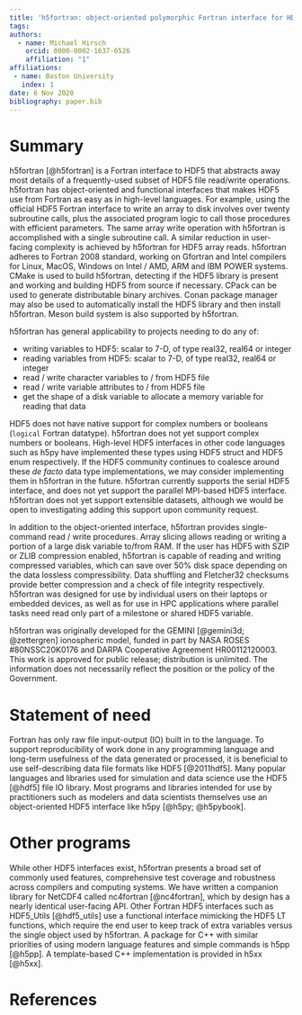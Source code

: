 ```yaml
---
title: 'h5fortran: object-oriented polymorphic Fortran interface for HDF5 file IO'
tags:
authors:
  - name: Michael Hirsch
    orcid: 0000-0002-1637-6526
    affiliation: "1"
affiliations:
 - name: Boston University
   index: 1
date: 6 Nov 2020
bibliography: paper.bib
---
```


# Summary

h5fortran [@h5fortran] is a Fortran interface to HDF5 that abstracts away most details of a frequently-used subset of HDF5 file read/write operations.
h5fortran has object-oriented and functional interfaces that makes HDF5 use from Fortran as easy as in high-level languages.
For example, using the official HDF5 Fortran interface to write an array to disk involves over twenty subroutine calls, plus the associated program logic to call those procedures with efficient parameters.
The same array write operation with h5fortran is accomplished with a single subroutine call.
A similar reduction in user-facing complexity is achieved by h5fortran for HDF5 array reads.
h5fortran adheres to Fortran 2008 standard, working on Gfortran and Intel compilers for Linux, MacOS, Windows on Intel / AMD, ARM and IBM POWER systems.
CMake is used to build h5fortran, detecting if the HDF5 library is present and working and building HDF5 from source if necessary.
CPack can be used to generate distributable binary archives.
Conan package manager may also be used to automatically install the HDF5 library and then install h5fortran.
Meson build system is also supported by h5fortran.

h5fortran has general applicability to projects needing to do any of:

* writing variables to HDF5: scalar to 7-D, of type real32, real64 or integer
* reading variables from HDF5: scalar to 7-D, of type real32, real64 or integer
* read / write character variables to / from HDF5 file
* read / write variable attributes to / from HDF5 file
* get the shape of a disk variable to allocate a memory variable for reading that data

HDF5 does not have native support for complex numbers or booleans (`logical` Fortran datatype).
h5fortran does not yet support complex numbers or booleans.
High-level HDF5 interfaces in other code languages such as h5py have implemented these types using HDF5 struct and HDF5 enum respectively.
If the HDF5 community continues to coalesce around these *de facto* data type implementations, we may consider implementing them in h5fortran in the future.
h5fortran currently supports the serial HDF5 interface, and does not yet support the parallel MPI-based HDF5 interface.
h5fortran does not yet support extensible datasets, although we would be open to investigating adding this support upon community request.

In addition to the object-oriented interface, h5fortran provides single-command read / write procedures.
Array slicing allows reading or writing a portion of a large disk variable to/from RAM.
If the user has HDF5 with SZIP or ZLIB compression enabled, h5fortran is capable of reading and writing compressed variables, which can save over 50% disk space depending on the data lossless compressibility.
Data shuffling and Fletcher32 checksums provide better compression and a check of file integrity respectively.
h5fortran was designed for use by individual users on their laptops or embedded devices, as well as for use in HPC applications where parallel tasks need read only part of a milestone or shared HDF5 variable.

h5fortran was originally developed for the GEMINI [@gemini3d; @zettergren] ionospheric model, funded in part by NASA ROSES \#80NSSC20K0176 and DARPA Cooperative Agreement HR00112120003.
This work is approved for public release; distribution is unlimited.
The information does not necessarily reflect the position or the policy of the Government.

# Statement of need

Fortran has only raw file input-output (IO) built in to the language.
To support reproducibility of work done in any programming language and long-term usefulness of the data generated or processed, it is beneficial to use self-describing data file formats like HDF5 [@2011hdf5].
Many popular languages and libraries used for simulation and data science use the HDF5 [@hdf5] file IO library.
Most programs and libraries intended for use by practitioners such as modelers and data scientists themselves use an object-oriented HDF5 interface like h5py [@h5py; @h5pybook].

# Other programs

While other HDF5 interfaces exist, h5fortran presents a broad set of commonly used features, comprehensive test coverage and robustness across compilers and computing systems.
We have written a companion library for NetCDF4 called nc4fortran [@nc4fortran], which by design has a nearly identical user-facing API.
Other Fortran HDF5 interfaces such as HDF5_Utils [@hdf5_utils] use a functional interface mimicking the HDF5 LT functions, which require the end user to keep track of extra variables versus the single object used by h5fortran.
A package for C++ with similar priorities of using modern language features and simple commands is h5pp [@h5pp].
A template-based C++ implementation is provided in h5xx [@h5xx].

# References
